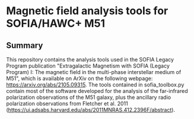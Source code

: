 # Magnetic field analysis tools for SOFIA/HAWC+ M51

## Summary
This repository contains the analysis tools used in the SOFIA Legacy Program publication "Extragalactic Magnetism with SOFIA (Legacy Program) I: The magnetic field in the multi-phase interstellar medium of M51", which is available on ArXiv on the following webpage: https://arxiv.org/abs/2105.09315. The tools contained in sofia_toolbox.py contain most of the software developed for the analysis of the far-infrared polarization observations of the M51 galaxy, plus the ancillary radio polarization observations from Fletcher et al. 2011 (https://ui.adsabs.harvard.edu/abs/2011MNRAS.412.2396F/abstract). 





